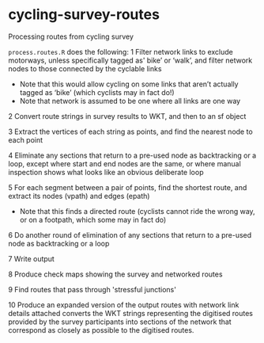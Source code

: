 # cycling-survey-routes
Processing routes from cycling survey

`process.routes.R` does the following:
1 Filter network links to exclude motorways, unless specifically tagged as' bike’ or ‘walk’, and filter network nodes to those connected by the cyclable links

- Note that this would allow cycling on some links that aren’t actually tagged as ‘bike’ (which cyclists may in fact do!)
- Note that network is assumed to be one where all links are one way

2 Convert route strings in survey results to WKT, and then to an sf object

3 Extract the vertices of each string as points, and find the nearest node to each point

4 Eliminate any sections that return to a pre-used node as backtracking or a loop, except where start and end nodes are the same, or where manual inspection shows what looks like an obvious deliberate loop

5 For each segment between a pair of points, find the shortest route, and extract its nodes (vpath) and edges (epath)
- Note that this finds a directed route (cyclists cannot ride the wrong way, or on a footpath, which some may in fact do)

6 Do another round of elimination of any sections that return to a pre-used node as backtracking or a loop

7 Write output

8 Produce check maps showing the survey and networked routes

9 Find routes that pass through 'stressful junctions'

10 Produce an expanded version of the output routes with network link details attached converts the WKT strings representing the digitised routes provided by the survey participants into sections of the network that correspond as closely as possible to the digitised routes.
